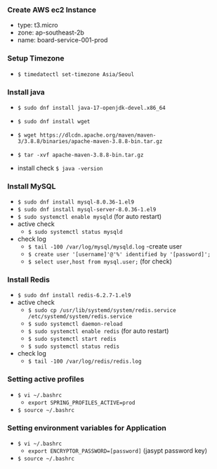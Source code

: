 ### Create AWS ec2 Instance
- type: t3.micro
- zone: ap-southeast-2b
- name: board-service-001-prod

### Setup Timezone
- `$ timedatectl set-timezone Asia/Seoul`

### Install java
- `$ sudo dnf install java-17-openjdk-devel.x86_64`
- `$ sudo dnf install wget`
- `$ wget https://dlcdn.apache.org/maven/maven-3/3.8.8/binaries/apache-maven-3.8.8-bin.tar.gz`
- `$ tar -xvf apache-maven-3.8.8-bin.tar.gz`

- install check `$ java -version`

### Install MySQL
- `$ sudo dnf install mysql-8.0.36-1.el9`
- `$ sudo dnf install mysql-server-8.0.36-1.el9`
- `$ sudo systemctl enable mysqld` (for auto restart)
- active check
    - `$ sudo systemctl status mysqld`
- check log
    - `$ tail -100 /var/log/mysql/mysqld.log`
-create user
    - `$ create user '[username]'@'%' identified by '[password]';`
    - `$ select user,host from mysql.user;` (for check)
### Install Redis
- `$ sudo dnf install redis-6.2.7-1.el9`
- active check 
    - `$ sudo cp /usr/lib/systemd/system/redis.service /etc/systemd/system/redis.service`
    - `$ sudo systemctl daemon-reload`
    - `$ sudo systemctl enable redis` (for auto restart)
    - `$ sudo systemctl start redis`
    - `$ sudo systemctl status redis`
- check log
    - `$ tail -100 /var/log/redis/redis.log`

### Setting active profiles
- `$ vi ~/.bashrc`
    - `export SPRING_PROFILES_ACTIVE=prod`
- `$ source ~/.bashrc`

### Setting environment variables for Application
- `$ vi ~/.bashrc`
    - `export ENCRYPTOR_PASSWORD=[password]` (jasypt password key)
- `$ source ~/.bashrc`
